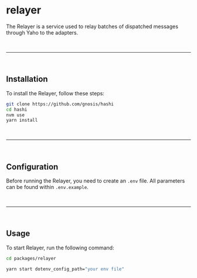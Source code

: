 # relayer

The Relayer is a service used to relay batches of dispatched messages through Yaho to the adapters.

&nbsp;

---

&nbsp;

## Installation
To install the Relayer, follow these steps:

```bash
git clone https://github.com/gnosis/hashi
cd hashi
nvm use
yarn install
```

&nbsp;

---

&nbsp;

## Configuration

Before running the Relayer, you need to create an `.env` file. All parameters can be found within `.env.example`.

&nbsp;

---

&nbsp;

## Usage

To start Relayer, run the following command:

```bash
cd packages/relayer
```

```bash
yarn start dotenv_config_path="your env file"
```

